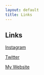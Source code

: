 ```yaml
---
layout: default
title: Links
---
```


## Links

[Instagram](https://www.instagram.com/chiptunemacaroon/?hl=en)

[Twitter](https://twitter.com/chiptune_lagoon)

[My Website](https://www.oliviabarone.com/)